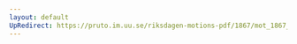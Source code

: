 ```yaml
---
layout: default
UpRedirect: https://pruto.im.uu.se/riksdagen-motions-pdf/1867/mot_1867__ak__106/mot_1867__ak__106-002.pdf
---
```

